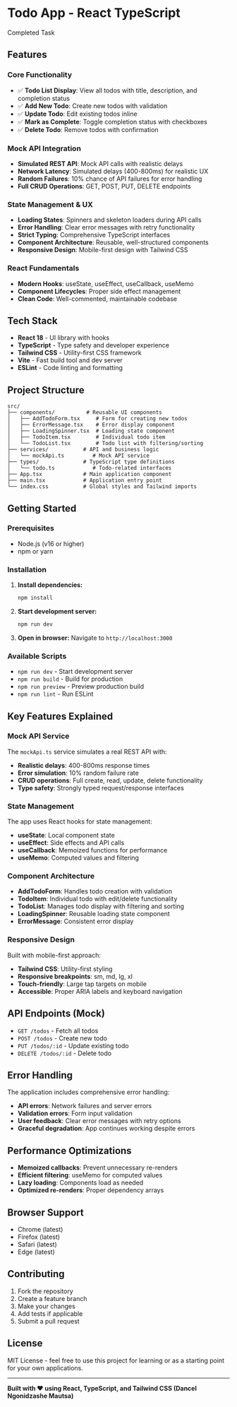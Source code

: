 # Todo App - React TypeScript

Completed Task

## Features

### Core Functionality
- ✅ **Todo List Display**: View all todos with title, description, and completion status
- ✅ **Add New Todo**: Create new todos with validation
- ✅ **Update Todo**: Edit existing todos inline
- ✅ **Mark as Complete**: Toggle completion status with checkboxes
- ✅ **Delete Todo**: Remove todos with confirmation

### Mock API Integration
-  **Simulated REST API**: Mock API calls with realistic delays
-  **Network Latency**: Simulated delays (400-800ms) for realistic UX
-  **Random Failures**: 10% chance of API failures for error handling
-  **Full CRUD Operations**: GET, POST, PUT, DELETE endpoints

### State Management & UX
-  **Loading States**: Spinners and skeleton loaders during API calls
-  **Error Handling**: Clear error messages with retry functionality
-  **Strict Typing**: Comprehensive TypeScript interfaces
-  **Component Architecture**: Reusable, well-structured components
-  **Responsive Design**: Mobile-first design with Tailwind CSS

### React Fundamentals
-  **Modern Hooks**: useState, useEffect, useCallback, useMemo
-  **Component Lifecycles**: Proper side effect management
-  **Clean Code**: Well-commented, maintainable codebase

## Tech Stack

- **React 18** - UI library with hooks
- **TypeScript** - Type safety and developer experience
- **Tailwind CSS** - Utility-first CSS framework
- **Vite** - Fast build tool and dev server
- **ESLint** - Code linting and formatting

## Project Structure

```
src/
├── components/          # Reusable UI components
│   ├── AddTodoForm.tsx     # Form for creating new todos
│   ├── ErrorMessage.tsx    # Error display component
│   ├── LoadingSpinner.tsx  # Loading state component
│   ├── TodoItem.tsx        # Individual todo item
│   └── TodoList.tsx        # Todo list with filtering/sorting
├── services/           # API and business logic
│   └── mockApi.ts         # Mock API service
├── types/              # TypeScript type definitions
│   └── todo.ts            # Todo-related interfaces
├── App.tsx             # Main application component
├── main.tsx            # Application entry point
└── index.css           # Global styles and Tailwind imports
```

## Getting Started

### Prerequisites
- Node.js (v16 or higher)
- npm or yarn

### Installation

1. **Install dependencies:**
   ```bash
   npm install
   ```

2. **Start development server:**
   ```bash
   npm run dev
   ```

3. **Open in browser:**
   Navigate to `http://localhost:3000`

### Available Scripts

- `npm run dev` - Start development server
- `npm run build` - Build for production
- `npm run preview` - Preview production build
- `npm run lint` - Run ESLint

## Key Features Explained

### Mock API Service
The `mockApi.ts` service simulates a real REST API with:
- **Realistic delays**: 400-800ms response times
- **Error simulation**: 10% random failure rate
- **CRUD operations**: Full create, read, update, delete functionality
- **Type safety**: Strongly typed request/response interfaces

### State Management
The app uses React hooks for state management:
- **useState**: Local component state
- **useEffect**: Side effects and API calls
- **useCallback**: Memoized functions for performance
- **useMemo**: Computed values and filtering

### Component Architecture
- **AddTodoForm**: Handles todo creation with validation
- **TodoItem**: Individual todo with edit/delete functionality
- **TodoList**: Manages todo display with filtering and sorting
- **LoadingSpinner**: Reusable loading state component
- **ErrorMessage**: Consistent error display

### Responsive Design
Built with mobile-first approach:
- **Tailwind CSS**: Utility-first styling
- **Responsive breakpoints**: sm, md, lg, xl
- **Touch-friendly**: Large tap targets on mobile
- **Accessible**: Proper ARIA labels and keyboard navigation

## API Endpoints (Mock)

- `GET /todos` - Fetch all todos
- `POST /todos` - Create new todo
- `PUT /todos/:id` - Update existing todo
- `DELETE /todos/:id` - Delete todo

## Error Handling

The application includes comprehensive error handling:
- **API errors**: Network failures and server errors
- **Validation errors**: Form input validation
- **User feedback**: Clear error messages with retry options
- **Graceful degradation**: App continues working despite errors

## Performance Optimizations

- **Memoized callbacks**: Prevent unnecessary re-renders
- **Efficient filtering**: useMemo for computed values
- **Lazy loading**: Components load as needed
- **Optimized re-renders**: Proper dependency arrays

## Browser Support

- Chrome (latest)
- Firefox (latest)
- Safari (latest)
- Edge (latest)

## Contributing

1. Fork the repository
2. Create a feature branch
3. Make your changes
4. Add tests if applicable
5. Submit a pull request

## License

MIT License - feel free to use this project for learning or as a starting point for your own applications.

---

**Built with ❤️ using React, TypeScript, and Tailwind CSS (Dancel Ngonidzashe Mautsa)**
